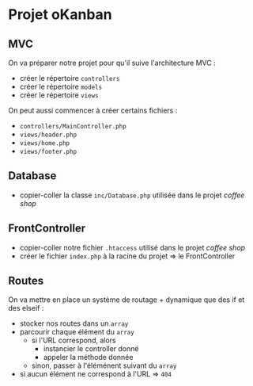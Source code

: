 # Projet oKanban

## MVC

On va préparer notre projet pour qu'il suive l'architecture MVC :

- créer le répertoire `controllers`
- créer le répertoire `models`
- créer le répertoire `views`

On peut aussi commencer à créer certains fichiers :

- `controllers/MainController.php`
- `views/header.php`
- `views/home.php`
- `views/footer.php`

## Database

- copier-coller la classe `inc/Database.php` utilisée dans le projet _coffee shop_

## FrontController

- copier-coller notre fichier `.htaccess` utilisé dans le projet _coffee shop_
- créer le fichier `index.php` à la racine du projet => le FrontController

## Routes

On va mettre en place un système de routage + dynamique que des if et des elseif :

- stocker nos routes dans un `array`
- parcourir chaque élément du `array`
  - si l'URL correspond, alors
    - instancier le controller donné
    - appeler la méthode donnée
  - sinon, passer à l'éléménent suivant du `array`
- si aucun élément ne correspond à l'URL => `404`
